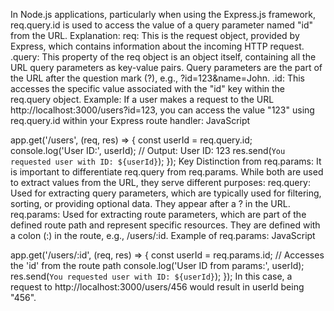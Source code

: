 In Node.js applications, particularly when using the Express.js framework, req.query.id is used to access the value of a query parameter named "id" from the URL.
Explanation:
req:
This is the request object, provided by Express, which contains information about the incoming HTTP request.
.query:
This property of the req object is an object itself, containing all the URL query parameters as key-value pairs. Query parameters are the part of the URL after the question mark (?), e.g., ?id=123&name=John.
.id:
This accesses the specific value associated with the "id" key within the req.query object.
Example:
If a user makes a request to the URL http://localhost:3000/users?id=123, you can access the value "123" using req.query.id within your Express route handler:
JavaScript

app.get('/users', (req, res) => {
  const userId = req.query.id;
  console.log('User ID:', userId); // Output: User ID: 123
  res.send(`You requested user with ID: ${userId}`);
});
Key Distinction from req.params:
It is important to differentiate req.query from req.params. While both are used to extract values from the URL, they serve different purposes:
req.query:
Used for extracting query parameters, which are typically used for filtering, sorting, or providing optional data. They appear after a ? in the URL.
req.params:
Used for extracting route parameters, which are part of the defined route path and represent specific resources. They are defined with a colon (:) in the route, e.g., /users/:id.
Example of req.params:
JavaScript

app.get('/users/:id', (req, res) => {
  const userId = req.params.id; // Accesses the 'id' from the route path
  console.log('User ID from params:', userId);
  res.send(`You requested user with ID: ${userId}`);
});
In this case, a request to http://localhost:3000/users/456 would result in userId being "456".